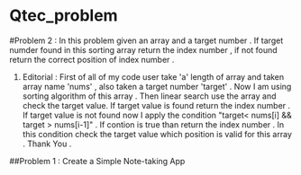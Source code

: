 # Qtec_problem


#Problem 2 : 
In this problem  given an array and a target number . If target numder found in this sorting array return the index number , if not found return the correct position of index number . 
1. Editorial : First of all of my code user  take  'a' length of array and taken array name 'nums' , also taken  a target number 'target' . Now I am using sorting algorithm of this array . Then linear search use the array and check the target value. If target value is found return the index number . If target value is not found now I apply the condition  "target< nums[i] && target > nums[i-1]" . If contion is true than return the index number . In this condition check the target value which position is valid for this array . Thank You .


##Problem 1 : Create a Simple Note-taking App

